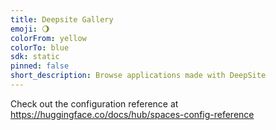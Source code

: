```yaml
---
title: Deepsite Gallery
emoji: 🌖
colorFrom: yellow
colorTo: blue
sdk: static
pinned: false
short_description: Browse applications made with DeepSite
---
```


Check out the configuration reference at https://huggingface.co/docs/hub/spaces-config-reference